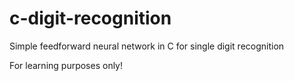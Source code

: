 # c-digit-recognition
Simple feedforward neural network in C for single digit recognition

For learning purposes only!
